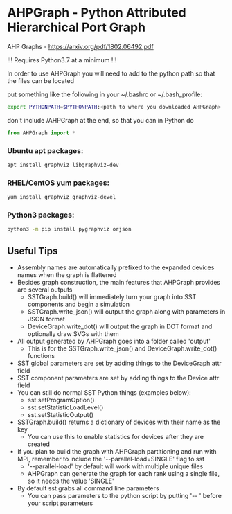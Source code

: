 # AHPGraph - Python Attributed Hierarchical Port Graph
AHP Graphs - https://arxiv.org/pdf/1802.06492.pdf

!!! Requires Python3.7 at a minimum !!!

In order to use AHPGraph you will need to add to the python path so
that the files can be located

put something like the following in your ~/.bashrc or ~/.bash_profile:
```Bash
export PYTHONPATH=$PYTHONPATH:<path to where you downloaded AHPGraph>
```
don't include /AHPGraph at the end, so that you can in Python do
```Python
from AHPGraph import *
```
### Ubuntu apt packages:
```Bash
apt install graphviz libgraphviz-dev
```
### RHEL/CentOS yum packages:
```Bash
yum install graphviz graphviz-devel
```
### Python3 packages:
```Bash
python3 -m pip install pygraphviz orjson
```

## Useful Tips
- Assembly names are automatically prefixed to the expanded devices names when the graph is flattened
- Besides graph construction, the main features that AHPGraph provides are several outputs
  - SSTGraph.build() will immediately turn your graph into SST components and begin a simulation
  - SSTGraph.write_json() will output the graph along with parameters in JSON format
  - DeviceGraph.write_dot() will output the graph in DOT format and optionally draw SVGs with them
- All output generated by AHPGraph goes into a folder called 'output'
  - This is for the SSTGraph.write_json() and DeviceGraph.write_dot() functions
- SST global parameters are set by adding things to the DeviceGraph attr field
- SST component parameters are set by adding things to the Device attr field
- You can still do normal SST Python things (examples below):
  - sst.setProgramOption()
  - sst.setStatisticLoadLevel()
  - sst.setStatisticOutput()
- SSTGraph.build() returns a dictionary of devices with their name as the key
  - You can use this to enable statistics for devices after they are created
- If you plan to build the graph with AHPGraph partitioning and run with MPI, remember to include the '--parallel-load=SINGLE' flag to sst
  - '--parallel-load' by default will work with multiple unique files
  - AHPGraph can generate the graph for each rank using a single file, so it needs the value 'SINGLE'
- By default sst grabs all command line parameters
  - You can pass parameters to the python script by putting '-- ' before your script parameters
